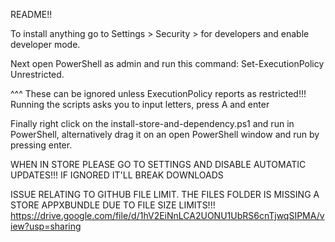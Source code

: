 README!!

To install anything go to Settings > Security > for developers and enable developer mode.

Next open PowerShell as admin and run this command: Set-ExecutionPolicy Unrestricted.

^^^ These can be ignored unless ExecutionPolicy reports as restricted!!!
Running the scripts asks you to input letters, press A and enter

Finally right click on the install-store-and-dependency.ps1 and run in PowerShell, alternatively
drag it on an open PowerShell window and run by pressing enter.

WHEN IN STORE PLEASE GO TO SETTINGS AND DISABLE AUTOMATIC UPDATES!!!
IF IGNORED IT'LL BREAK DOWNLOADS

ISSUE RELATING TO GITHUB FILE LIMIT. THE FILES FOLDER IS MISSING A STORE APPXBUNDLE DUE TO FILE SIZE LIMITS!!!
https://drive.google.com/file/d/1hV2EiNnLCA2UONU1UbRS6cnTjwqSIPMA/view?usp=sharing
